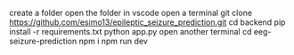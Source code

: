 create a folder
open the folder in vscode
open a terminal
git clone https://github.com/esimo13/epileptic_seizure_prediction.git
cd backend
pip install -r requirements.txt
python app.py
open another terminal
cd eeg-seizure-prediction
npm i
npm run dev
